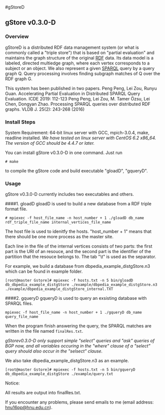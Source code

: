 #gStoreD

## gStore v0.3.0-D

### Overview
gStoreD is a distributed RDF data management system (or what is commonly called a "triple store") that is based on "partial evaluation" and maintains the graph structure of the original [RDF](http://www.w3.org/TR/rdf11-concepts/) data. Its data model is a labeled, directed multiedge graph, where each vertex corresponds to a subject or an object. We also represent a given [SPARQL](http://www.w3.org/TR/sparql11-overview/) query by a query graph Q. Query processing involves finding subgraph matches of Q over the RDF graph G. 

This system has been published in two papers. 
Peng Peng, Lei Zou, Runyu Guan. Accelerating Partial Evaluation in Distributed SPARQL Query Evaluation. ICDE 2019: 112-123
Peng Peng, Lei Zou, M. Tamer Özsu, Lei Chen, Dongyan Zhao. Processing SPARQL queries over distributed RDF graphs. VLDB J. 25(2): 243-268 (2016)


### Install Steps
System Requirement: 64-bit linux server with GCC, mpich-3.0.4, make, readline installed.
*We have tested on linux server with CentOS 6.2 x86_64. The version of GCC should be 4.4.7 or later.*

You can install gStore v0.3.0-D in one command. Just run

`# make` 

to compile the gStore code and build executable "gloadD", "gqueryD".

### Usage
gStore v0.3.0-D currently includes two executables and others.

####1. gloadD
gloadD is used to build a new database from a RDF triple format file.

`# mpiexec -f host_file_name -n host_number + 1 ./gloadD db_name rdf_triple_file_name internal_vertices_file_name`

The host file is used to idenitfy the hosts. "host_number + 1" means that there should be one more process as the master site.

Each line in the file of the internal vertices consists of two parts: the first part is the URI of an resouce, and the second part is the identifier of the partition that the resouce belongs to. The tab "\t" is used as the separator.

For example, we build a database from dbpedia_example_distgStore.n3 which can be found in example folder.

    [root@master Gstore]# mpiexec -f hosts.txt -n 5 bin/gloadD db_dbpedia_example_distgStore ./example/dbpedia_example_distgStore.n3 ./example/dbpedia_example_distgStore_internal.TXT

####2. gqueryD
gqueryD is used to query an exsisting database with SPARQL files.

`mpiexec -f host_file_name -n host_number + 1 ./gqueryD db_name query_file_name`

When the program finish answering the query, the SPARQL matches are written in the file named `finalRes.txt`.

*gStorev0.3.0-D only support simple "select" queries and "ask" queries of BGP now, and all variables occuring in the "where" clause of a "select" query should also occur in the "selsect" clause.*

We also take dbpedia_example_distgStore.n3 as an example.

    [root@master Gstore]# mpiexec -f hosts.txt -n 5 bin/gqueryD db_dbpedia_example_distgStore ./example/query.txt
   
Notice: 

All results are output into finalRes.txt.

If you encounter any problems, please send emails to me (email address: hnu16pp@hnu.edu.cn).
